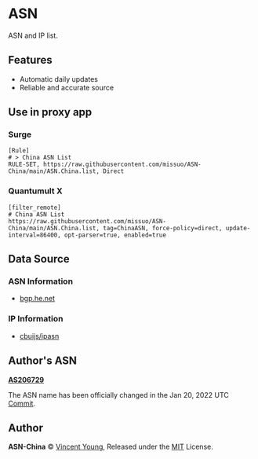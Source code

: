 <!--
 * @Author: Vincent Young
 * @Date: 2022-11-17 02:07:33
 * @LastEditors: ForestL18
 * @LastEditTime: 2024-07-28 21:23:30
 * @FilePath: /ASN/README.md
 *
 * Copyright © 2022 by Vincent, All Rights Reserved.
-->

# ASN

ASN and IP list.

## Features

- Automatic daily updates
- Reliable and accurate source

## Use in proxy app

### Surge

```
[Rule]
# > China ASN List
RULE-SET, https://raw.githubusercontent.com/missuo/ASN-China/main/ASN.China.list, Direct
```

### Quantumult X

```
[filter_remote]
# China ASN List
https://raw.githubusercontent.com/missuo/ASN-China/main/ASN.China.list, tag=ChinaASN, force-policy=direct, update-interval=86400, opt-parser=true, enabled=true
```

## Data Source

### ASN Information

- [bgp.he.net](https://bgp.he.net/country/CN)

### IP Information

- [cbuijs/ipasn](https://github.com/cbuijs/ipasn)

## Author's ASN

**[AS206729](https://bgp.he.net/AS206729)**

The ASN name has been officially changed in the Jan 20, 2022 UTC [Commit](https://github.com/missuo/ASN-China/commit/4345acd8e146c99d56792977d88ed1d6417c9e22).

## Author

**ASN-China** © [Vincent Young](https://github.com/missuo), Released under the [MIT](./LICENSE) License.<br>
